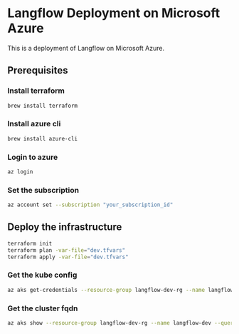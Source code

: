 # Langflow Deployment on Microsoft Azure

This is a deployment of Langflow on Microsoft Azure.

## Prerequisites

### Install terraform

```bash
brew install terraform
```

### Install azure cli

```bash
brew install azure-cli
```

### Login to azure

```bash
az login
```

### Set the subscription

```bash
az account set --subscription "your_subscription_id"
```

## Deploy the infrastructure

```bash
terraform init
terraform plan -var-file="dev.tfvars"
terraform apply -var-file="dev.tfvars"
```

### Get the kube config

```bash
az aks get-credentials --resource-group langflow-dev-rg --name langflow-dev
```

### Get the cluster fqdn

```bash
az aks show --resource-group langflow-dev-rg --name langflow-dev --query fqdn --output tsv
```